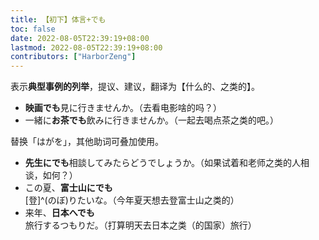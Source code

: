 ```yaml
---
title: 【初下】体言+でも
toc: false
date: 2022-08-05T22:39:19+08:00
lastmod: 2022-08-05T22:39:19+08:00
contributors: ["HarborZeng"]
---
```


表示**典型事例的列举**，提议、建议，翻译为【什么的、之类的】。

- **映画でも**見に行きませんか。（去看电影啥的吗？）
- 一緒に**お茶でも**飲みに行きませんか。（一起去喝点茶之类的吧。）

替换「はがを」，其他助词可叠加使用。

- **先生にでも**相談してみたらどうでしょうか。（如果试着和老师之类的人相谈，如何？）
- この夏、**富士山にでも**[登]^(のぼ)りたいな。（今年夏天想去登富士山之类的）
- 来年、**日本へでも**旅行するつもりだ。（打算明天去日本之类（的国家）旅行）

